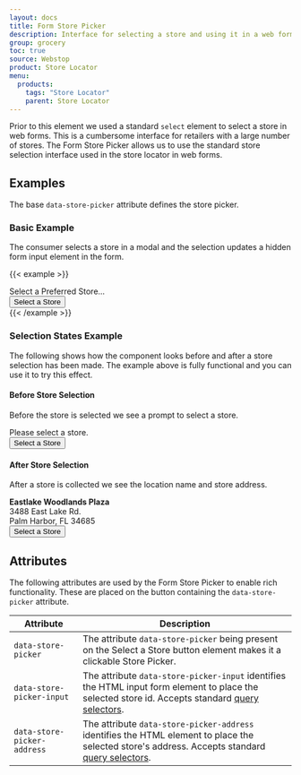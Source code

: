 ```yaml
---
layout: docs
title: Form Store Picker
description: Interface for selecting a store and using it in a web form.
group: grocery
toc: true
source: Webstop
product: Store Locator
menu:
  products:
    tags: "Store Locator"
    parent: Store Locator
---
```


Prior to this element we used a standard `select` element to select a store in web forms.
This is a cumbersome interface for retailers with a large number of stores. 
The Form Store Picker allows us to use the standard store selection interface used in the 
store locator in web forms. 

## Examples

The base `data-store-picker` attribute defines the store picker.

### Basic Example

The consumer selects a store in a modal and the selection updates a hidden form input element in the form.

{{< example >}}
<input type="hidden" name="store-id" id="store-id" >
<div class="input-group mb-3">
  <div class="form-control" id="store-address" aria-label="Selected Store Address" aria-describedby="store-button">
  Select a Preferred Store...
  </div>
  <button class="btn btn-outline-primary input-group-addon" id="store-button" type="button"
    data-store-form-picker
    data-store-picker-input="#store-id"
    data-store-picker-address="#store-address"
    data-bs-toggle="modal" 
    data-bs-target="#site-modal" 
    data-load="/ajax/store_locator" 
    data-title="Select a Preferred Store"
  >Select a Store</button>
</div>
{{< /example >}}

### Selection States Example

The following shows how the component looks before and after a store selection has been made. The example above is 
fully functional and you can use it to try this effect.

#### Before Store Selection

Before the store is selected we see a prompt to select a store.

<div class="input-group mb-3">
  <div class="form-control" id="store-address-2" aria-label="Selected Store Address" aria-describedby="store-button-2">
    Please select a store.
  </div>
  <button class="btn btn-outline-primary input-group-addon" id="store-button-2" type="button"
    data-store-picker 
    data-store-picker-input="#store-id-2"
    data-store-picker-address="#store-address-2"
  >Select a Store</button>
</div>

#### After Store Selection

After a store is collected we see the location name and store address.

<div class="input-group mb-3">
  <div class="form-control" id="store-address-3" aria-label="Selected Store Address" aria-describedby="store-button-3">
  <strong>Eastlake Woodlands Plaza</strong><br>
  3488 East Lake Rd.<br>
  Palm Harbor, FL 34685
  </div>
  <button class="btn btn-outline-primary input-group-addon" id="store-button-3" type="button"
    data-store-picker 
    data-store-picker-input="#store-id-3"
    data-store-picker-address="#store-address-3"
  >Select a Store</button>
</div>

## Attributes

The following attributes are used by the Form Store Picker to enable rich functionality. These are placed on the button containing the `data-store-picker` attribute.

| Attribute                   | Description                                                                                                                                                         |
|-----------------------------|---------------------------------------------------------------------------------------------------------------------------------------------------------------------|
| `data-store-picker`         | The attribute `data-store-picker` being present on the Select a Store button element makes it a clickable Store Picker.                                             |
| `data-store-picker-input`   | The attribute `data-store-picker-input` identifies the HTML input form element to place the selected store id. Accepts standard [query selectors][query-selectors]. |
| `data-store-picker-address` | The attribute `data-store-picker-address` identifies the HTML element to place the selected store's address. Accepts standard [query selectors][query-selectors].   |

[query-selectors]: https://developer.mozilla.org/en-US/docs/Web/API/Document_object_model/Locating_DOM_elements_using_selectors



